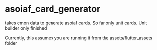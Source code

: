 # asoiaf_card_generator
takes cmon data to generate asoiaf cards. So far only unit cards. Unit builder only finished

Currently, this assumes you are running it from the assets/flutter_assets folder
